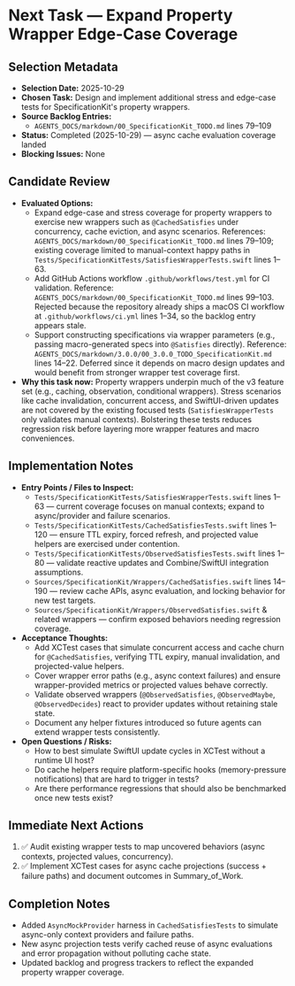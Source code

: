 # Next Task — Expand Property Wrapper Edge-Case Coverage

## Selection Metadata
- **Selection Date:** 2025-10-29
- **Chosen Task:** Design and implement additional stress and edge-case tests for SpecificationKit's property wrappers.
- **Source Backlog Entries:**
  - `AGENTS_DOCS/markdown/00_SpecificationKit_TODO.md` lines 79–109
- **Status:** Completed (2025-10-29) — async cache evaluation coverage landed
- **Blocking Issues:** None

## Candidate Review
- **Evaluated Options:**
  - Expand edge-case and stress coverage for property wrappers to exercise new wrappers such as `@CachedSatisfies` under concurrency, cache eviction, and async scenarios. References: `AGENTS_DOCS/markdown/00_SpecificationKit_TODO.md` lines 79–109; existing coverage limited to manual-context happy paths in `Tests/SpecificationKitTests/SatisfiesWrapperTests.swift` lines 1–63.
  - Add GitHub Actions workflow `.github/workflows/test.yml` for CI validation. Reference: `AGENTS_DOCS/markdown/00_SpecificationKit_TODO.md` lines 99–103. Rejected because the repository already ships a macOS CI workflow at `.github/workflows/ci.yml` lines 1–34, so the backlog entry appears stale.
  - Support constructing specifications via wrapper parameters (e.g., passing macro-generated specs into `@Satisfies` directly). Reference: `AGENTS_DOCS/markdown/3.0.0/00_3.0.0_TODO_SpecificationKit.md` lines 14–22. Deferred since it depends on macro design updates and would benefit from stronger wrapper test coverage first.
- **Why this task now:** Property wrappers underpin much of the v3 feature set (e.g., caching, observation, conditional wrappers). Stress scenarios like cache invalidation, concurrent access, and SwiftUI-driven updates are not covered by the existing focused tests (`SatisfiesWrapperTests` only validates manual contexts). Bolstering these tests reduces regression risk before layering more wrapper features and macro conveniences.

## Implementation Notes
- **Entry Points / Files to Inspect:**
  - `Tests/SpecificationKitTests/SatisfiesWrapperTests.swift` lines 1–63 — current coverage focuses on manual contexts; expand to async/provider and failure scenarios.
  - `Tests/SpecificationKitTests/CachedSatisfiesTests.swift` lines 1–120 — ensure TTL expiry, forced refresh, and projected value helpers are exercised under contention.
  - `Tests/SpecificationKitTests/ObservedSatisfiesTests.swift` lines 1–80 — validate reactive updates and Combine/SwiftUI integration assumptions.
  - `Sources/SpecificationKit/Wrappers/CachedSatisfies.swift` lines 14–190 — review cache APIs, async evaluation, and locking behavior for new test targets.
  - `Sources/SpecificationKit/Wrappers/ObservedSatisfies.swift` & related wrappers — confirm exposed behaviors needing regression coverage.
- **Acceptance Thoughts:**
  - Add XCTest cases that simulate concurrent access and cache churn for `@CachedSatisfies`, verifying TTL expiry, manual invalidation, and projected-value helpers.
  - Cover wrapper error paths (e.g., async context failures) and ensure wrapper-provided metrics or projected values behave correctly.
  - Validate observed wrappers (`@ObservedSatisfies`, `@ObservedMaybe`, `@ObservedDecides`) react to provider updates without retaining stale state.
  - Document any helper fixtures introduced so future agents can extend wrapper tests consistently.
- **Open Questions / Risks:**
  - How to best simulate SwiftUI update cycles in XCTest without a runtime UI host?
  - Do cache helpers require platform-specific hooks (memory-pressure notifications) that are hard to trigger in tests?
  - Are there performance regressions that should also be benchmarked once new tests exist?

## Immediate Next Actions
1. ✅ Audit existing wrapper tests to map uncovered behaviors (async contexts, projected values, concurrency).
2. ✅ Implement XCTest cases for async cache projections (success + failure paths) and document outcomes in Summary_of_Work.

## Completion Notes
- Added `AsyncMockProvider` harness in `CachedSatisfiesTests` to simulate async-only context providers and failure paths.
- New async projection tests verify cached reuse of async evaluations and error propagation without polluting cache state.
- Updated backlog and progress trackers to reflect the expanded property wrapper coverage.

